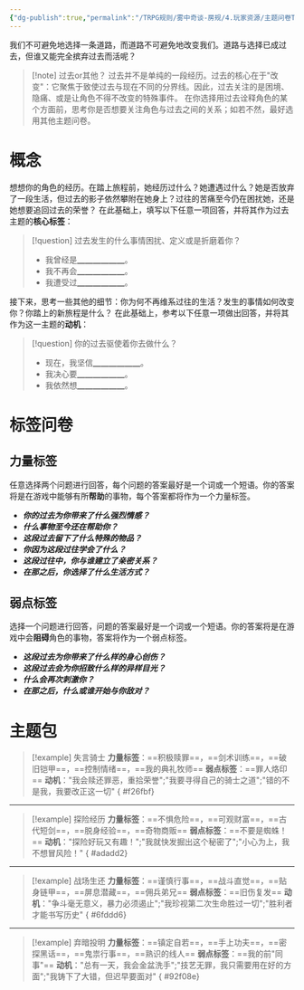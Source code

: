 ```yaml
---
{"dg-publish":true,"permalink":"/TRPG规则/雾中奇谈-房规/4.玩家资源/主题问卷ThemeBook/1.起源主题/2.过去/"}
---
```


我们不可避免地选择一条道路，而道路不可避免地改变我们。道路与选择已成过去，但谁又能完全摈弃过去而活呢？
>[!note] 过去or其他？
>过去并不是单纯的一段经历。过去的核心在于"改变"：它聚焦于致使过去与现在不同的分界线。因此，过去关注的是困境、隐痛、或是让角色不得不改变的特殊事件。
>在你选择用过去诠释角色的某个方面前，思考你是否想要关注角色与过去之间的关系；如若不然，最好选用其他主题问卷。
# 概念
想想你的角色的经历。在踏上旅程前，她经历过什么？她遭遇过什么？她是否放弃了一段生活，但过去的影子依然攀附在她身上？过往的苦痛至今仍在困扰她，还是她想要追回过去的荣誉？
在此基础上，填写以下任意一项回答，并将其作为过去主题的**核心标签**：
>[!question] 过去发生的什么事情困扰、定义或是折磨着你？
>- 我曾经是▁▁▁▁▁▁。
>- 我不再会▁▁▁▁▁▁。
>- 我遭受过▁▁▁▁▁▁。

接下来，思考一些其他的细节：你为何不再维系过往的生活？发生的事情如何改变你？你踏上的新旅程是什么？
在此基础上，参考以下任意一项做出回答，并将其作为这一主题的**动机**：
>[!question] 你的过去驱使着你去做什么？
>- 现在，我坚信▁▁▁▁▁▁。
>- 我决心要▁▁▁▁▁▁。
>- 我依然想▁▁▁▁▁▁。

# 标签问卷
## 力量标签
任意选择两个问题进行回答，每个问题的答案最好是一个词或一个短语。你的答案将是在游戏中能够有所**帮助**的事物，每个答案都将作为一个力量标签。

- ***你的过去为你带来了什么强烈情感？***
- ***什么事物至今还在帮助你？***
- ***这段过去留下了什么特殊的物品？***
- ***你因为这段过往学会了什么？***
- ***这段过往中，你与谁建立了亲密关系？***
- ***在那之后，你选择了什么生活方式？***

## 弱点标签
选择一个问题进行回答，问题的答案最好是一个词或一个短语。你的答案将是在游戏中会**阻碍**角色的事物，答案将作为一个弱点标签。

- ***这段过去为你带来了什么样的身心创伤？***
- ***这段过去会为你招致什么样的异样目光？***
- ***什么会再次刺激你？***
- ***在那之后，什么或谁开始与你敌对？***

# 主题包
>[!example] 失言骑士
>**力量标签**：==积极赎罪==，==剑术训练==，==破旧铠甲==，==控制情绪==，==我的典礼牧师==
>**弱点标签**：==罪人烙印==
>**动机**："我会赎还罪恶，重拾荣誉";"我要寻得自己的骑士之道";"错的不是我，我要改正这一切"
{ #f26fbf}


---

>[!example] 探险经历
>**力量标签**：==不惧危险==，==可观财富==，==古代短剑==，==脱身经验==，==奇物商贩==
>**弱点标签**：==不要是蜘蛛！==
>**动机**："探险好玩又有趣！";"我就快发掘出这个秘密了";"小心为上，我不想冒风险！"
{ #adadd2}


---

>[!example] 战场生还
>**力量标签**：==谨慎行事==，==战斗直觉==，==贴身链甲==，==屏息潜藏==，==佣兵弟兄==
>**弱点标签**：==旧伤复发==
>**动机**："争斗毫无意义，暴力必须遏止";"我珍视第二次生命胜过一切";"胜利者才能书写历史"
{ #6fddd6}


---

>[!example] 弃暗投明
>**力量标签**：==镇定自若==，==手上功夫==，==密探黑话==，==鬼祟行事==，==熟识的线人==
>**弱点标签**：==我的前"同事"==
>**动机**："总有一天，我会金盆洗手";"技艺无罪，我只需要用在好的方面";"我铸下了大错，但迟早要面对"
{ #92f08e}


